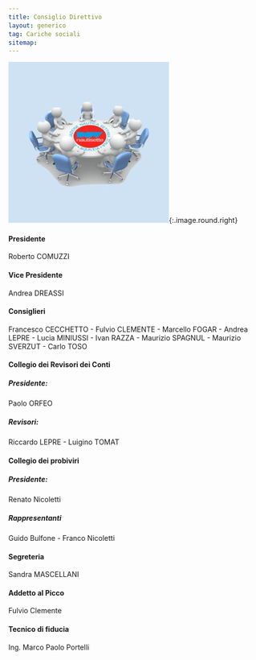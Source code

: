 ```yaml
---
title: Consiglio Direttivo
layout: generico
tag: Cariche sociali
sitemap:
---
```


![](/images/logo/direttivo.jpg){:.image.round.right}

#### Presidente
Roberto COMUZZI

#### Vice Presidente
Andrea DREASSI

#### Consiglieri
Francesco CECCHETTO - Fulvio CLEMENTE - Marcello FOGAR - Andrea LEPRE - Lucia MINIUSSI - Ivan RAZZA - Maurizio SPAGNUL - Maurizio SVERZUT - Carlo TOSO 

#### Collegio dei Revisori dei Conti
##### Presidente:
Paolo ORFEO
##### Revisori:
Riccardo LEPRE - Luigino TOMAT

#### Collegio dei probiviri
##### Presidente:
Renato Nicoletti
##### Rappresentanti
Guido Bulfone - Franco Nicoletti

#### Segreteria
Sandra MASCELLANI

#### Addetto al Picco
Fulvio Clemente

#### Tecnico di fiducia
Ing. Marco Paolo Portelli
